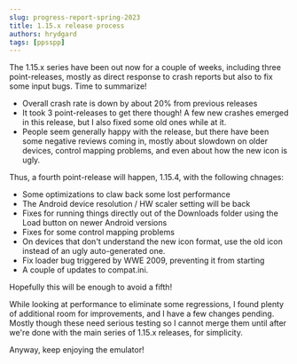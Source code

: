 ```yaml
---
slug: progress-report-spring-2023
title: 1.15.x release process
authors: hrydgard
tags: [ppsspp]
---
```


The 1.15.x series have been out now for a couple of weeks, including three point-releases, mostly as direct response to crash reports but also to fix some input bugs. Time to summarize!

* Overall crash rate is down by about 20% from previous releases
* It took 3 point-releases to get there though! A few new crashes emerged in this release, but I also fixed some old ones while at it.
* People seem generally happy with the release, but there have been some negative reviews coming in, mostly about slowdown on older devices, control mapping problems, and even about how the new icon is ugly.

Thus, a fourth point-release will happen, 1.15.4, with the following chnages:

* Some optimizations to claw back some lost performance
* The Android device resolution / HW scaler setting will be back
* Fixes for running things directly out of the Downloads folder using the Load button on newer Android versions
* Fixes for some control mapping problems
* On devices that don't understand the new icon format, use the old icon instead of an ugly auto-generated one.
* Fix loader bug triggered by WWE 2009, preventing it from starting
* A couple of updates to compat.ini.

Hopefully this will be enough to avoid a fifth!

While looking at performance to eliminate some regressions, I found plenty of additional room for improvements, and I have a few changes pending. Mostly though these need serious testing so I cannot merge them until after we're done with the main series of 1.15.x releases, for simplicity.

Anyway, keep enjoying the emulator!